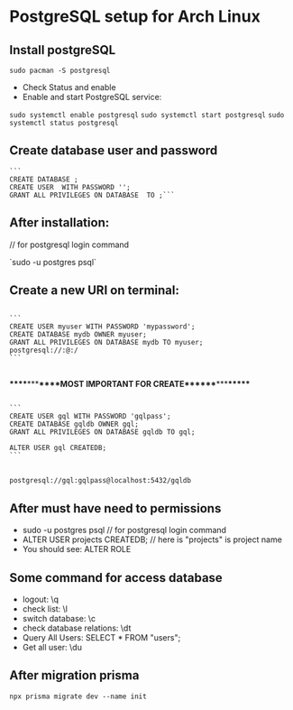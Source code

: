 # PostgreSQL setup for Arch Linux

## Install postgreSQL

`sudo pacman -S postgresql`

- Check Status and enable
- Enable and start PostgreSQL service:

`sudo systemctl enable postgresql`
`sudo systemctl start postgresql`
`sudo systemctl status postgresql`

## Create database user and password

<pre><code>```
CREATE DATABASE <Database name>;
CREATE USER <your user name> WITH PASSWORD '<your password>';
GRANT ALL PRIVILEGES ON DATABASE <Database name> TO <your user name>;```
</code></pre>

## After installation:

<p> // for postgresql login command</p>
`sudo -u postgres psql`

## Create a new URI on terminal:

<pre>
<code>
```
CREATE USER myuser WITH PASSWORD 'mypassword';
CREATE DATABASE mydb OWNER myuser;
GRANT ALL PRIVILEGES ON DATABASE mydb TO myuser;
postgresql://<username>:<password>@<host>:<port>/<database>
```
</code>
</pre>

**\*\*\*\***\*\*\***\*\*\*\***MOST IMPORTANT FOR CREATE\***\*\*\*\*\***\*\*\***\*\*\*\*\***

<pre>
<code>
```
CREATE USER gql WITH PASSWORD 'gqlpass';
CREATE DATABASE gqldb OWNER gql;
GRANT ALL PRIVILEGES ON DATABASE gqldb TO gql;

ALTER USER gql CREATEDB;
```
</code>
</pre>

`postgresql://gql:gqlpass@localhost:5432/gqldb`

## After must have need to permissions

- sudo -u postgres psql // for postgresql login command
- ALTER USER projects CREATEDB; // here is "projects" is project name
- You should see: ALTER ROLE

## Some command for access database

- logout: \q
- check list: \l
- switch database: \c <database name>
- check database relations: \dt
- Query All Users: SELECT \* FROM "users";
- Get all user: \du

## After migration prisma

`npx prisma migrate dev --name init`
